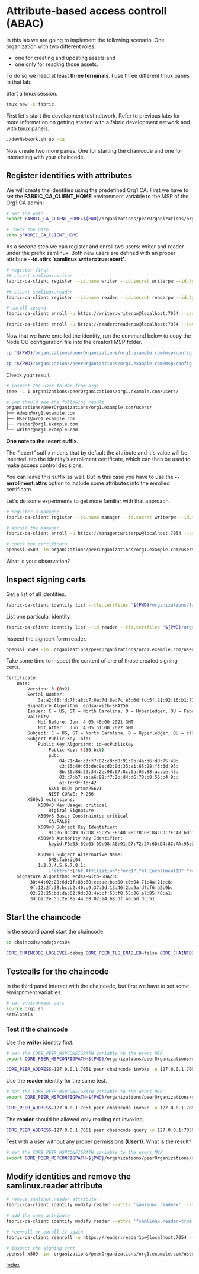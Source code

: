 # Attribute-based access controll (ABAC)

In this lab we are going to implement the following scenario. One organization with two different roles: 

- one for creating and updating assets and
- one only for reading those assets.

To do so we need at least **three terminals**. I use three different tmux panes in that lab.

Start a tmux session.
```bash
tmux new -s fabric
```

First let's start the development test network. Refer to previous labs for more information on getting started with a fabric development network and with tmux panels.

```bash
./devNetwork.sh up -ca
```

Now create two more panes. One for starting the chaincode and one for interacting with your chaincode.

## Register identities with attributes

We will create the identities using the predefined Org1 CA. First we have to set the **FABRIC_CA_CLIENT_HOME** environment variable to the MSP of the Org1 CA admin:

```bash
# set the path
export FABRIC_CA_CLIENT_HOME=${PWD}/organizations/peerOrganizations/org1.example.com/

# check the path
echo $FABRIC_CA_CLIENT_HOME
```

As a second step we can register and enroll two users: writer and reader under the prefix samlinux. Both new users are defined with an proper attribute **--id.attrs 'samlinux.writer=true:ecert'**.

```bash
# register first
## client samlinux.writer
fabric-ca-client register --id.name writer --id.secret writerpw --id.type client --id.attrs 'samlinux.writer=true:ecert' --tls.certfiles "${PWD}/organizations/fabric-ca/org1/tls-cert.pem"

## client samlinux.reader
fabric-ca-client register --id.name reader --id.secret readerpw --id.type client --id.attrs 'samlinux.reader=true:ecert' --tls.certfiles "${PWD}/organizations/fabric-ca/org1/tls-cert.pem"
```

```bash
# enroll second
fabric-ca-client enroll -u https://writer:writerpw@localhost:7054 --caname ca-org1 -M "${PWD}/organizations/peerOrganizations/org1.example.com/users/writer@org1.example.com/msp" --tls.certfiles "${PWD}/organizations/fabric-ca/org1/tls-cert.pem"

fabric-ca-client enroll -u https://reader:readerpw@localhost:7054 --caname ca-org1 -M "${PWD}/organizations/peerOrganizations/org1.example.com/users/reader@org1.example.com/msp" --tls.certfiles "${PWD}/organizations/fabric-ca/org1/tls-cert.pem"
```

Now that we have enrolled the identity, run the command below to copy the Node OU configuration file into the creator1 MSP folder.

```bash
cp "${PWD}/organizations/peerOrganizations/org1.example.com/msp/config.yaml" "${PWD}/organizations/peerOrganizations/org1.example.com/users/writer@org1.example.com/msp/config.yaml"

cp "${PWD}/organizations/peerOrganizations/org1.example.com/msp/config.yaml" "${PWD}/organizations/peerOrganizations/org1.example.com/users/reader@org1.example.com/msp/config.yaml"
```

Check your result.
```bash
# inspect the user folder from org1
tree -L 1 organizations/peerOrganizations/org1.example.com/users/

# you should see the following result
organizations/peerOrganizations/org1.example.com/users/
├── Admin@org1.example.com
├── User1@org1.example.com
├── reader@org1.example.com
└── writer@org1.example.com
```

**One note to the :ecert suffix.**

The ”:ecert” suffix means that by default the attribute and it's value will be inserted into the identity’s enrollment certificate, which can then be used to make access control decisions.

You can leave this suffix as well. But in this case you have to use the **--enrollment.attrs** option to include some attributes into the enrolled certificate. 

Let's do some experiments to get more familiar with that approach.
```bash
# register a manager
fabric-ca-client register --id.name manager --id.secret writerpw --id.type client --id.attrs 'samlinux.manager=true' --tls.certfiles "${PWD}/organizations/fabric-ca/org1/tls-cert.pem"

# enroll the manager
fabric-ca-client enroll -u https://manager:writerpw@localhost:7054 --caname ca-org1 -M "${PWD}/organizations/peerOrganizations/org1.example.com/users/manager@org1.example.com/msp" --tls.certfiles "${PWD}/organizations/fabric-ca/org1/tls-cert.pem" --enrollment.attrs 'samlinux.manager,hf.Type,hf.EnrollmentID'

# check the certificate
openssl x509 -in organizations/peerOrganizations/org1.example.com/users/manager@org1.example.com/msp/signcerts/cert.pem -text -noout
```
What is your observation?

## Inspect signing certs

Get a list of all identities.
```bash
fabric-ca-client identity list --tls.certfiles "${PWD}/organizations/fabric-ca/org1/tls-cert.pem"
```

List one particular identity.
```bash
fabric-ca-client identity list --id reader --tls.certfiles "${PWD}/organizations/fabric-ca/org1/tls-cert.pem"
```

Inspect the signcert form reader.
```bash
openssl x509 -in  organizations/peerOrganizations/org1.example.com/users/reader@org1.example.com/msp/signcerts/cert.pem -text -noout
```

Take some time to inspect the content of one of those created signing certs.

```bash
Certificate:
    Data:
        Version: 3 (0x2)
        Serial Number:
            3a:a2:f8:fd:7f:a8:c7:0e:7d:8e:7c:e5:6d:fd:5f:21:92:16:b1:77
        Signature Algorithm: ecdsa-with-SHA256
        Issuer: C = US, ST = North Carolina, O = Hyperledger, OU = Fabric, CN = fabric-ca-server
        Validity
            Not Before: Jun  4 05:46:00 2021 GMT
            Not After : Jun  4 05:51:00 2022 GMT
        Subject: C = US, ST = North Carolina, O = Hyperledger, OU = client + OU = org1, CN = reader
        Subject Public Key Info:
            Public Key Algorithm: id-ecPublicKey
                Public-Key: (256 bit)
                pub:
                    04:71:4e:c3:f7:82:c0:d0:91:8b:4a:d6:d8:75:49:
                    c3:15:49:63:de:9e:d3:0d:35:a1:65:28:f5:6d:95:
                    8b:80:8d:59:34:2e:98:67:8c:6a:03:88:ac:be:45:
                    02:c7:b7:aa:a6:92:f7:2b:d4:d6:78:b8:56:c4:9c:
                    a1:fc:9f:1b:42
                ASN1 OID: prime256v1
                NIST CURVE: P-256
        X509v3 extensions:
            X509v3 Key Usage: critical
                Digital Signature
            X509v3 Basic Constraints: critical
                CA:FALSE
            X509v3 Subject Key Identifier:
                91:06:0C:49:07:D8:E5:25:FE:4D:88:7B:0B:84:C3:7F:48:60:15:A7
            X509v3 Authority Key Identifier:
                keyid:FB:03:89:63:09:98:A6:91:D7:72:2A:6D:D4:8C:AA:98:23:3F:1B:15

            X509v3 Subject Alternative Name:
                DNS:fabric04
            1.2.3.4.5.6.7.8.1:
                {"attrs":{"hf.Affiliation":"org1","hf.EnrollmentID":"reader","hf.Type":"client","samlinux.writer":"true"}}
    Signature Algorithm: ecdsa-with-SHA256
         30:44:02:20:6d:1f:83:68:ee:ae:be:00:c0:04:71:4a:21:c8:
         9f:12:2f:38:bc:b2:40:c9:37:3d:13:46:2b:9a:d7:f6:a2:9b:
         02:20:25:bd:da:62:9d:30:4e:cf:53:f8:55:36:e7:85:46:a1:
         3d:ba:2e:5b:2e:8e:44:68:02:e4:68:df:a6:ad:dc:51
```

## Start the chaincode

In the second panel start the chaincode.
```bash
cd chaincode/nodejs/cs04

CORE_CHAINCODE_LOGLEVEL=debug CORE_PEER_TLS_ENABLED=false CORE_CHAINCODE_ID_NAME=mycc:1.0 ./node_modules/.bin/fabric-chaincode-node start --peer.address 127.0.0.1:7052
```

## Testcalls for the chaincode
In the third panel interact with the chaincode, but first we have to set some envirpnment variables.

```bash
# set environment vars
source org1.sh
setGlobals
```

### Test it the chaincode

Use the **writer** identity first.

```bash
# set the CORE_PEER_MSPCONFIGPATH variable to the users MSP 
export CORE_PEER_MSPCONFIGPATH=${PWD}/organizations/peerOrganizations/org1.example.com/users/writer@org1.example.com/msp

CORE_PEER_ADDRESS=127.0.0.1:7051 peer chaincode invoke -o 127.0.0.1:7050 -C ch1 -n mycc -c '{"Args":["set","{\"no\":\"a1\", \"desc\":\"Product number 1\",\"amount\":120, \"price\":\"10.50\", \"type\":\"brick\"}"]}'
```

Use the **reader** identity for the same test.
```bash
# set the CORE_PEER_MSPCONFIGPATH variable to the users MSP 
export CORE_PEER_MSPCONFIGPATH=${PWD}/organizations/peerOrganizations/org1.example.com/users/reader@org1.example.com/msp

CORE_PEER_ADDRESS=127.0.0.1:7051 peer chaincode invoke -o 127.0.0.1:7050 -C ch1 -n mycc -c '{"Args":["set","{\"no\":\"a1\", \"desc\":\"Product number 1\",\"amount\":1000, \"price\":\"10.50\", \"type\":\"brick\"}"]}'
```

The **reader** should be allowed only reading not invoking.
```bash
CORE_PEER_ADDRESS=127.0.0.1:7051 peer chaincode query -o 127.0.0.1:7050 -C ch1 -n mycc -c '{"Args":["get","a1"]}'
```

Test with a user without any proper permissions **(User1)**. What is the result?
```bash
# set the CORE_PEER_MSPCONFIGPATH variable to the users MSP 
export CORE_PEER_MSPCONFIGPATH=${PWD}/organizations/peerOrganizations/org1.example.com/users/User1@org1.example.com/msp
```

## Modify identities and remove the samlinux.reader attribute

```bash
# remove samlinux.reader attribute
fabric-ca-client identity modify reader --attrs 'samlinux.reader='  --tls.certfiles "${PWD}/organizations/fabric-ca/org1/tls-cert.pem"

# add the same attribute
fabric-ca-client identity modify reader --attrs '"samlinux.reader=true:ecert","samlinux.auditor=true:ecert"' --tls.certfiles "${PWD}/organizations/fabric-ca/org1/tls-cert.pem"

# reenroll or enroll it again
fabric-ca-client reenroll -u https://reader:reader1pw@localhost:7054 --caname ca-org1 -M "${PWD}/organizations/peerOrganizations/org1.example.com/users/reader@org1.example.com/msp" --tls.certfiles "${PWD}/organizations/fabric-ca/org1/tls-cert.pem"

# inspect the signing cert
openssl x509 -in  organizations/peerOrganizations/org1.example.com/users/reader@org1.example.com/msp/signcerts/cert.pem -text -noout
```

[Index](../README.md)